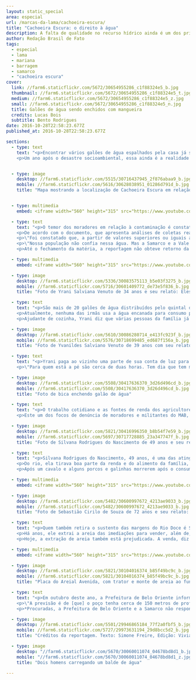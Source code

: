 ```yaml
---
layout: static_special
area: especial
url: /marcas-da-lama/cachoeira-escura/
title: "Cachoeira Escura: o direito à água"
description: A falta de qualidade no recurso hídrico ainda é um dos principais problemas das cidades atingidas pela lama da Samarco
author: Redação Brasil de Fato
tags:
  - especial
  - lama
  - mariana
  - barragem
  - samarco
  - "cachoeira escura"
cover:
  link: //farm6.staticflickr.com/5672/30654955286_c1f88324e5_b.jpg
  thumbnail: //farm6.staticflickr.com/5672/30654955286_c1f88324e5_t.jpg
  medium: //farm6.staticflickr.com/5672/30654955286_c1f88324e5_z.jpg
  small: //farm6.staticflickr.com/5672/30654955286_c1f88324e5_n.jpg
  title: Galões de água sendo enchidos com mangueira
  credits: Lucas Bois
  subtitle: Bento Rodrigues
date: 2016-10-28T22:58:23.677Z
published_at: 2016-10-28T22:58:23.677Z

sections:
  - type: text
    text: "<p>Encontrar vários galões de água espalhados pela casa já se tornou uma rotina na vida de milhares de moradores ao longo da Bacia do Rio Doce. Atingidos pela lama da mineradora Samarco – de propriedade da Vale e da BHP Billiton –, que invadiu o rio e seus afluentes após o rompimento da barragem de Fundão, em Mariana (MG), muitos ainda sofrem com a falta de abastecimento; além de já não confiarem mais na água vinda do fornecimento público.</p>
    <p>Um ano após o desastre socioambiental, essa ainda é a realidade do distrito de Cachoeira Escura, em Belo Oriente – na região do Vale do Rio Doce –, distante cerca de 270 km da capital mineira, Belo Horizonte. Os cerca de 12 mil habitantes do povoado sofrem com problemas de escassez e contaminação dos recursos hídricos, embora a interrupção do fornecimento tenha ocorrido apenas por um curto período, em novembro do ano passado.</p>"


  - type: image
    desktop: //farm6.staticflickr.com/5515/30716437945_2f876abaa9_b.jpg
    mobile: //farm6.staticflickr.com/5616/30628038951_01286d791d_b.jpg
    title: "Mapa mostrando a localização de Cachoeira Escura em relação à Barragem de Fundão, mais distante que Mariana, Bentos Rodrigues e Barra Longa. E um pouco antes de Belo Oriente"


  - type: multimedia
    embed: <iframe width="560" height="315" src="https://www.youtube.com/embed/1Yfj8eOU9-U" frameborder="0" allowfullscreen></iframe>

  - type: text
    text: "<p>O temor dos moradores em relação à contaminação é constatado em laudos oficiais. Em agosto deste ano, o Ministério Público de Minas Gerais (MPMG), o Ministério Público Federal (MPF) e a Defensoria Pública da União divulgaram um laudo técnico sobre a qualidade da água tratada do Rio Doce e que é distribuída na cidade de Governador Valadares, distante cerca de 70 km de Belo Oriente.</p>
    <p>De acordo com o documento, que apresenta análises de coletas realizadas em julho deste ano, a Central de Apoio Técnico (Ceat) concluiu que a água que chega no município não é potável, ou seja, não está própria para o consumo da população, uma vez que apresenta nível elevado de alumínio e turbidez acima do limite estabelecido pelo Ministério da Saúde, o que pode causar doenças.</p>
    <p>\"Foi constatado que, a partir de valores superiores ou iguais a 0,1 mg/L de alumínio na água produzida para abastecimento público, o risco de demência e declínio cognitivo aumenta. Ademais, inúmeros estudos demonstram que a presença do alumínio na água, em concentrações superiores ao padrão de potabilidade, pode contribuir para o aparecimento de algumas doenças no organismo humano, tais como a osteoporose e doenças neurológicas e alterações neurocomportamentais, incluindo a encefalopatia, esclerose lateral amiotrófica, doença de Parkinson, demência dialítica e mal de Alzheimer\", aponta o texto.</p>
    <p>\"Nossa população não confia nessa água. Mas a Samarco e a Vale simplesmente ignoram o fato e insistem que a água tem qualidade. Aqui em Cachoeira Escura, nós temos a mesma água de lá [Governador Valadares]. Um pouco pior, porque aqui nós estamos mais próximos da barragem e nosso tratamento é bem mais precário do que o deles, apesar de ser da mesma rede que é o Saae [Serviço de Abastecimento de Água e Esgoto de Belo Oriente], mas o de lá é bem mais equipado\", relata a militante do Movimento dos Atingidos por Barragens (MAB), Ellen Dutra de Oliveira, que é moradora da região.</p>
    <p>Até o fechamento da matéria, a reportagem não obteve retorno da Samarco quanto aos problemas relatados pela população local.</p>"

  - type: multimedia
    embed: <iframe width="560" height="315" src="https://www.youtube.com/embed/tIY-QqcXUDw" frameborder="0" allowfullscreen></iframe>

  - type: image
    desktop: //farm6.staticflickr.com/5336/30083575113_b5e03f3275_b.jpg
    mobile: //farm6.staticflickr.com/5716/30601409772_de73e5f836_b.jpg
    title: "Foto de Yrani Salviana Venuto de 34 anos e seu relato: Eles (Empresa e governo) falam que água está própria pra beber, mas não está. A gente passa mal, fica com o estômago doendo, tontura."

  - type: text
    text: "<p>São mais de 20 galões de água distribuídos pelo quintal da casa de Yrani Salviana Venuto, 34 anos, onde também moram as três irmãs, além de filhos, sobrinhos e sua mãe. Localizada na parte alta da cidade, a residência fica a 40 minutos da bica mais próxima, na qual é possível captar água gratuitamente.</p>
    <p>Atualmente, nenhuma das irmãs usa a água encanada para consumo próprio. O que chega pelos canos serve apenas para lavar roupas, louças e utensílios da casa.</p>
    <p>Ajudante de cozinha, Yrani diz que várias pessoas da família já se sentiram mal após consumir o que ela chama de \"água da Samarco\". Vômito, diarreia, dor de estômago, tontura e alergia na pele são alguns dos sintomas levantados por ela. O maior medo agora é pela saúde dos filhos e sobrinhos que bebem a água encanada na escola. \"Tem uma moça que levou o filho no médico, que disse que era para ela dar uns dois litros de água mineral para ele levar para a escola. E que se ela der água [encanada] pra ele, ele vai morrer\", conta.</p>"

  - type: image
    desktop: //farm6.staticflickr.com/5610/30086280714_e413fc923f_b.jpg
    mobile: //farm6.staticflickr.com/5576/30718699485_ed687f156a_b.jpg
    title: "Foto de Yvanildes Salviano Venuto de 39 anos com seu relato: Outro dia a gente saiu de casa 23h30, para aproveitar que tem pouca gente na bica para pegar água, VOltamos de lá uma hora da manhã."

  - type: text
    text: "<p>Yrani paga ao vizinho uma parte de sua conta de luz para captar água de uma fonte privada. Já a irmã, Yvanildes Salviano Venuto Teotônio, 39 anos, dispõe de um carro e consegue mais facilmente descer o morro e encher alguns galões de água para consumo: são cerca de seis por semana.</p>
    <p>\"Para quem está a pé são cerca de duas horas. Tem dia que tem muita água, [tem dia] que a água é pouca. Gasta muito tempo para subir esse morro, que é muito alto. De carro dá uns 30 minutos para subir, mais uma hora para pegar a água\", conta. Além disso, há vizinhos que não têm condições de se locomover e chegam a pagar de R$ 15 a R$ 20, por semana, para quem tem transporte e pode buscar água.</p>"

  - type: image
    desktop: //farm6.staticflickr.com/5508/30417636370_3d26d496cd_b.jpg
    mobile: //farm6.staticflickr.com/5508/30417636370_3d26d496cd_b.jpg
    title: "Foto de bica enchendo galão de água"

  - type: text
    text: "<p>O trabalho cotidiano e as fontes de renda dos agricultores, ribeirinhos, pescadores e indígenas que vivem ao longo de toda a extensão do Rio Doce foram comprometidos. Nesse cenário de comprometimento da qualidade da água e do solo, \"propriedades camponesas, dependentes da criação de gado e dos rios próximos para sua reprodução social foram diretamente afetadas\". Isso é o que aponta o relatório \"Antes fosse mais leve a carga: Avaliação dos aspectos econômicos, políticos e sociais do desastre da Samarco/Vale/BHP em Mariana (MG)\", do Grupo Política, Economia, Mineração, Ambiente e Sociedade (PoEMAS).</p>
    <p>Este um dos focos de denúncia de moradores e militantes do MAB, que, ao longo do último ano, vem reivindicando que a Samarco reconheça pescadores e pequenos produtores da região como atingidos, uma vez que a lama que chegou no distrito mineiro também impôs a perda do trabalho de subsistência.</p>"

  - type: image
    desktop: //farm6.staticflickr.com/5821/30416996350_b8b54f7e59_b.jpg
    mobile: //farm6.staticflickr.com/5697/30717728885_23a347747f_b.jpg
    title: "Foto de Silvana Rodrigues do Nascimento de 49 anos e seu relato: Agora, com o estrago que está no rio, não tem como manter a família"

  - type: text
    text: "<p>Silvana Rodrigues do Nascimento, 49 anos, é uma das atingidas no distrito. Com uma relação antiga com o Rio Doce, as lembranças da vida que ela um dia teve são substituídas, hoje, pela lama visível todos os dias no quintal de sua casa.</p>
    <p>Do rio, ela tirava boa parte da renda e do alimento da família, pescando para o próprio consumo ou vendendo o excedente. Agora, conta ela, já não é possível nada disso. \"A renda caiu demais na casa. Não tem mais recurso para manter a casa igual mantinha\", diz. Ela não é reconhecida pela Samarco como uma atingida.</p>
    <p>Após um cavalo e alguns porcos e galinhas morrerem após o consumo da água do rio, Silvana teve certeza que já não era mais possível beber da mesma fonte que a alimentou durante boa parte de sua vida. Atualmente, o abastecimento de água vem de um caminhão pipa que passa uma vez por semana em sua residência. \"Não tem recurso [financeiro] para ter uma água limpa para tomar em casa. O caminhão pipa é que coloca água aqui. Nós temos que economizar muito, porque acaba antes [do caminhão voltar]\", afirma.</p>"

  - type: multimedia
    embed: <iframe width="560" height="315" src="https://www.youtube.com/embed/-q2CWrnPmrE" frameborder="0" allowfullscreen></iframe>

  - type: image
    desktop: //farm6.staticflickr.com/5482/30600997672_4213ae9033_b.jpg
    mobile: //farm6.staticflickr.com/5482/30600997672_4213ae9033_b.jpg
    title: "Foto de Sebastião Cirilo de Souza de 72 anos e seu relato: A venda da areia diminuiu muito por causa do barro (lama) que desceu"

  - type: text
    text: "<p>Quem também retira o sustento das margens do Rio Doce é Sebastião Cirilo de Souza, 72 anos. \"A idade que eu tenho é a idade que eu estou na beira deste rio aqui\", brinca.
    <p>Há anos, ele extrai a areia das imediações para vender, além de, vez ou outra, pescar. \"Quando eu tinha 17 anos eu conseguia pescar peixe neste rio, de 18 a 19 quilos. A sobrevivência que a gente tinha, era do que a gente tirava daqui\", lembra.</p>
    <p>Hoje, a extração de areia também está prejudicada. A venda, diz ele, \"diminuiu muito por causa do barro que desceu\" do rio após o rompimento.</p>"

  - type: multimedia
    embed: <iframe width="560" height="315" src="https://www.youtube.com/embed/nTiIbUPMO_M" frameborder="0" allowfullscreen></iframe>  

  - type: image
    desktop: //farm6.staticflickr.com/5821/30104016374_b85f49bc9c_b.jpg
    mobile: //farm6.staticflickr.com/5821/30104016374_b85f49bc9c_b.jpg
    title: "Placa do Areial Avenida, com trator e monte de areia ao fundo"  

  - type: text
    text: "<p>Em outubro deste ano, a Prefeitura de Belo Oriente informou, em sua página na internet, que firmou um acordo com a mineradora Samarco para melhorar o abastecimento de água na cidade. A empresa realiza a escavação de um poço artesiano em um local próximo à Estação de Tratamento de Água (ETA) de Cachoeira Escura.</p>
    <p>\"A previsão é de [que] o poço tenha cerca de 150 metros de profundidade e possa jorrar algo em torno de 10 mil litros de água/hora, ajudando a suprir a demanda. Outro fato ressaltado é que água extraída debaixo de rochas é de excelente qualidade\", diz o texto publicado.</p>
    <p>*Procuradas, a Prefeitura de Belo Oriente e a Samarco não responderam aos questionamentos da reportagem até o fechamento.</p>"  

  - type: image
    desktop: //farm6.staticflickr.com/5501/29946865184_77f2a0fbf5_b.jpg
    mobile: //farm6.staticflickr.com/5727/29973631194_29d8bcc5d2_b.jpg
    title: "Créditos da reportagem. Texto: Simone Freire, Edição: Viviana Fernandes, Vídeo e Foto: José Eduardo Bernardes e Guilherme Weimann, Arte: Wilcker Morais"

  - type: image
    desktop: "//farm6.staticflickr.com/5670/30060011074_04678bd8d1_b.jpg"
    mobile: "//farm6.staticflickr.com/5670/30060011074_04678bd8d1_z.jpg"
    title: "Dois homens carregando um balde de água"  

---
```

